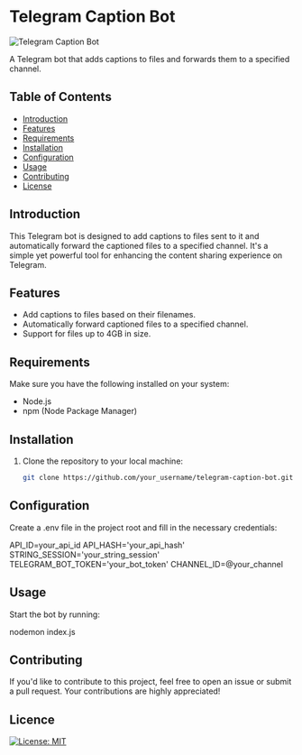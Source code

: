 # Telegram Caption Bot

![Telegram Caption Bot]([link_to_bot_image.png](https://cdn-icons-png.flaticon.com/512/4712/4712248.png))

A Telegram bot that adds captions to files and forwards them to a specified channel.

## Table of Contents

- [Introduction](#introduction)
- [Features](#features)
- [Requirements](#requirements)
- [Installation](#installation)
- [Configuration](#configuration)
- [Usage](#usage)
- [Contributing](#contributing)
- [License](#license)

## Introduction

This Telegram bot is designed to add captions to files sent to it and automatically forward the captioned files to a specified channel. It's a simple yet powerful tool for enhancing the content sharing experience on Telegram.

## Features

- Add captions to files based on their filenames.
- Automatically forward captioned files to a specified channel.
- Support for files up to 4GB in size.

## Requirements

Make sure you have the following installed on your system:

- Node.js
- npm (Node Package Manager)

## Installation

1. Clone the repository to your local machine:

   ```bash
   git clone https://github.com/your_username/telegram-caption-bot.git
   
## Configuration

Create a .env file in the project root and fill in the necessary credentials:

API_ID=your_api_id
API_HASH='your_api_hash'
STRING_SESSION='your_string_session'
TELEGRAM_BOT_TOKEN='your_bot_token'
CHANNEL_ID=@your_channel


## Usage

Start the bot by running:

nodemon index.js

## Contributing

If you'd like to contribute to this project, feel free to open an issue or submit a pull request. Your contributions are highly appreciated!

## Licence

[![License: MIT](https://img.shields.io/badge/License-MIT-yellow.svg)](https://opensource.org/licenses/MIT)


